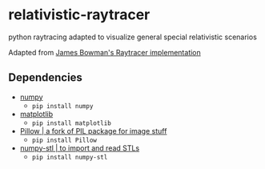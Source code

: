# relativistic-raytracer
python raytracing adapted to visualize general special relativistic scenarios

Adapted from [James Bowman's Raytracer implementation](https://github.com/jamesbowman/raytrace)

## Dependencies
- [numpy](numpy.org)
  - `pip install numpy`
- [matplotlib](https://matplotlib.org/)
  - `pip install matplotlib`
- [Pillow | a fork of PIL package for image stuff](https://python-pillow.org/)
  - `pip install Pillow`
- [numpy-stl | to import and read STLs](https://pypi.org/project/numpy-stl/)
  - `pip install numpy-stl`